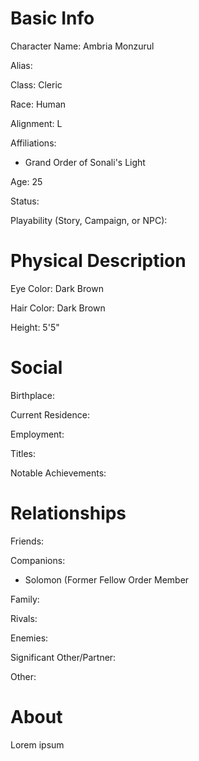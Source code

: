 
# Basic Info
Character Name: Ambria Monzurul

Alias: 

Class: Cleric

Race: Human

Alignment: L

Affiliations: 
 - Grand Order of Sonali's Light

Age: 25

Status: 

Playability (Story, Campaign, or NPC): 

# Physical Description
Eye Color: Dark Brown

Hair Color: Dark Brown

Height: 5'5"

# Social
Birthplace: 

Current Residence: 

Employment: 

Titles: 

Notable Achievements:

# Relationships
Friends: 

Companions: 
 - Solomon (Former Fellow Order Member

Family: 

Rivals: 

Enemies: 

Significant Other/Partner:

Other: 

# About
  Lorem ipsum

